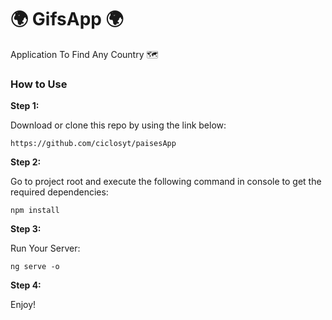 # 🌍 GifsApp 🌍




Application To Find Any Country 🗺️



### How to Use 

**Step 1:**

Download or clone this repo by using the link below:

```
https://github.com/ciclosyt/paisesApp
```

**Step 2:**

Go to project root and execute the following command in console to get the required dependencies: 

``` 
npm install
```


**Step 3:**

Run Your Server:

```
ng serve -o
```

**Step 4:**

Enjoy!

